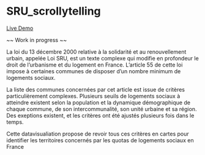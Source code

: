# SRU_scrollytelling

[Live Demo](https://simon-lepennec.github.io/SRU_storytelling/)

~~ Work in progress ~~

La loi du 13 décembre 2000 relative à la solidarité et au renouvellement urbain, appelée Loi SRU, est un texte complexe qui modifie en profondeur le droit de l’urbanisme et du logement en France. L’article 55 de cette loi impose à certaines communes de disposer d’un nombre minimum de logements sociaux.

La liste des communes concernées par cet article est issue de critères particulièrement complexes. Plusieurs seuils de logements sociaux à atteindre existent selon la population et la dynamique démographique de chaque commune, de son intercommunalité, son unité urbaine et sa région. Des exeptions existent, et les critères ont été ajustés plusieurs fois dans le temps.

Cette datavisualiation propose de revoir tous ces critères en cartes pour identifier les territoires concernés par les quotas de logements sociaux en France
